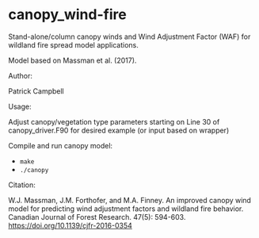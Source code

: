 # canopy_wind-fire
Stand-alone/column canopy winds and Wind Adjustment Factor (WAF) for wildland fire spread model applications.  

Model based on Massman et al. (2017).

Author:

Patrick Campbell

Usage:

Adjust canopy/vegetation type parameters starting on Line 30 of canopy_driver.F90 for desired example (or input based on wrapper)

Compile and run canopy model:
- `make`
- `./canopy`

Citation:

W.J. Massman, J.M. Forthofer, and M.A. Finney. An improved canopy wind model for predicting wind adjustment factors and wildland fire behavior. Canadian Journal of Forest Research. 47(5): 594-603. https://doi.org/10.1139/cjfr-2016-0354
